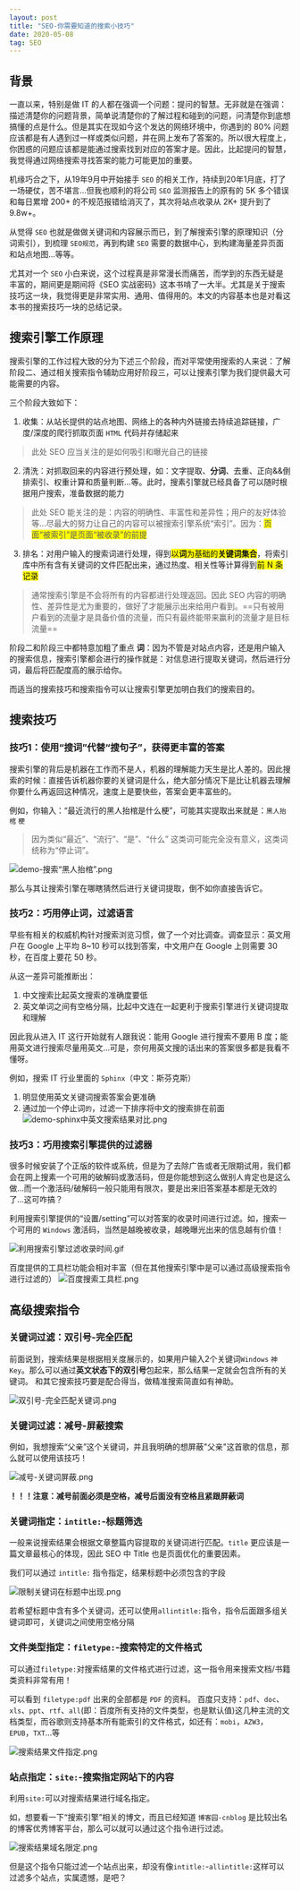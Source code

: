 ```yaml
---
layout: post
title: "SEO-你需要知道的搜索小技巧"
date: 2020-05-08
tag: SEO
---
```


## 背景
一直以来，特别是做 IT 的人都在强调一个问题：提问的智慧。无非就是在强调：描述清楚你的问题背景，简单说清楚你的了解过程和碰到的问题，问清楚你到底想搞懂的点是什么。但是其实在现如今这个发达的网络环境中，你遇到的 80% 问题应该都是有人遇到过一样或类似问题，并在网上发布了答案的。所以很大程度上，你困惑的问题应该都是能通过搜索找到对应的答案才是。因此，比起提问的智慧，我觉得通过网络搜索寻找答案的能力可能更加的重要。

机缘巧合之下，从19年9月中开始接手 `SEO` 的相关工作，持续到20年1月底，打了一场硬仗，苦不堪言...但我也顺利的将公司 `SEO` 监测报告上的原有的 5K 多个错误和每日累增 200+ 的不规范报错给消灭了，其次将站点收录从 2K+ 提升到了 9.8w+。

从觉得 `SEO` 也就是做做关键词和内容展示而已，到了解搜索引擎的原理知识（分词索引），到梳理 `SEO规范`，再到构建 `SEO` 需要的数据中心，到构建海量差异页面和站点地图...等等。

尤其对一个 `SEO` 小白来说，这个过程真是非常漫长而痛苦，而学到的东西无疑是丰富的，期间更是期间将《SEO 实战密码》这本书啃了一大半。尤其是关于搜索技巧这一块，我觉得更是非常实用、通用、值得用的。本文的内容基本也是对看这本书的搜索技巧一块的总结记录。

## 搜索引擎工作原理
搜索引擎的工作过程大致的分为下述三个阶段，而对平常使用搜索的人来说：了解阶段二、通过相关搜索指令辅助应用好阶段三，可以让搜素引擎为我们提供最大可能需要的内容。

三个阶段大致如下：
1. 收集：从站长提供的站点地图、网络上的各种内外链接去持续追踪链接，广度/深度的爬行抓取页面 `HTML` 代码并存储起来

> 此处 SEO 应当关注的是如何吸引和曝光自己的链接


2. 清洗：对抓取回来的内容进行预处理，如：文字提取、**分词**、去重、正向&&倒排索引、权重计算和质量判断...等。此时，搜素引擎就已经具备了可以随时根据用户搜索，准备数据的能力

> 此处 SEO 能关注的是：内容的明确性、丰富性和差异性；用户的友好体验等...尽最大的努力让自己的内容可以被搜索引擎系统“索引”。因为：<font style="background:yellow;">页面“被索引”是页面“被收录”的前提</font>

3. 排名：对用户输入的搜索词进行处理，得到<font style="background:yellow;">以**词**为基础的**关键词集合**</font>，将索引库中所有含有关键词的文件匹配出来，通过热度、相关性等计算得到<font style="background:yellow;">前 N 条记录</font>

> 通常搜索引擎是不会将所有的内容都进行处理返回。因此 SEO 内容的明确性、差异性是尤为重要的，做好了才能展示出来给用户看到。==只有被用户看到的流量才是具备价值的流量，而只有最终能带来赢利的流量才是目标流量==

阶段二和阶段三中都特意加粗了重点 **词**：因为不管是对站点内容，还是用户输入的搜索信息，搜索引擎都会进行的操作就是：对信息进行提取关键词，然后进行分词，最后将匹配度高的展示给你。

而适当的搜索技巧和搜索指令可以让搜索引擎更加明白我们的搜索目的。


## 搜索技巧

### 技巧1：使用“搜词”代替“搜句子”，获得更丰富的答案
搜索引擎的背后是机器在工作而不是人，机器的理解能力天生是比人差的。因此搜索的时候：直接告诉机器你要的关键词是什么，绝大部分情况下是比让机器去理解你要什么再返回这种情况，速度上是要快些，答案会更丰富些的。

例如，你输入：“最近流行的黑人抬棺是什么梗”，可能其实提取出来就是：`黑人抬棺` `梗`
> 因为类似“最近”、“流行”、“是”、“什么” 这类词可能完全没有意义，这类词统称为“停止词”。

![demo-搜索“黑人抬棺”.png](/images/article/seo-demo-keyword.png)

那么与其让搜索引擎在哪瞎猜然后进行关键词提取，倒不如你直接告诉它。

### 技巧2：巧用停止词，过滤语言
早些有相关的权威机构针对搜索浏览习惯，做了一个对比调查。调查显示：英文用户在 Google 上平均 8~10 秒可以找到答案，中文用户在 Google 上则需要 30 秒，在百度上要花 50 秒。

从这一差异可能推断出：
1. 中文搜索比起英文搜索的准确度要低
2. 英文单词之间有空格分隔，比起中文连在一起更利于搜索引擎进行关键词提取和理解

因此我从进入 IT 这行开始就有人跟我说：能用 Google 进行搜索不要用 B 度；能用英文进行搜索尽量用英文...可是，奈何用英文搜的话出来的答案很多都是我看不懂呀。

例如，搜索 IT 行业里面的 `Sphinx`（中文：斯芬克斯）
1. 明显使用英文关键词搜索答案会更准确
2. 通过加一个停止词`的`，过滤一下排序将中文的搜索排在前面
![demo-sphinx中英文搜索结果对比.png](/images/article/seo-demo-keyword-sphinx.png)

### 技巧3：巧用搜索引擎提供的过滤器
很多时候安装了个正版的软件或系统，但是为了去除广告或者无限期试用，我们都会在网上搜素一个可用的破解码或激活码，但是你能想到这么做别人肯定也是这么做...而一个激活码/破解码一般只能用有限次，要是出来旧答案基本都是无效的了...这可咋搞？

利用搜索引擎提供的“设置/setting”可以对答案的收录时间进行过滤。如，搜索一个可用的 `Windows` 激活码，当然是越晚被收录，越晚曝光出来的信息越有价值！

![利用搜索引擎过滤收录时间.gif](/images/article/seo-setting-time-filter.gif)

百度提供的工具栏功能会相对丰富（但在其他搜索引擎中是可以通过高级搜索指令进行过滤的）
![百度搜索工具栏.png](/images/article/seo-setting-filter-baidu.png)

## 高级搜索指令

### 关键词过滤：双引号-完全匹配
前面说到，搜索结果是根据相关度展示的，如果用户输入2个关键词`Windows` `神Key`。那么可以通过**英文状态下的双引号**包起来，那么结果一定就会包含所有的关键词。
和其它搜索技巧要是配合得当，做精准搜索简直如有神助。

![双引号-完全匹配关键词.png](/images/article/seo-filter-double-quotes.png)

### 关键词过滤：减号-屏蔽搜索
例如，我想搜索“父亲”这个关键词，并且我明确的想屏蔽"父亲"这首歌的信息，那么就可以使用该技巧！

![减号-关键词屏蔽.png](/images/article/seo-filter-jianhao.png)

**！！！注意：减号前面必须是空格，减号后面没有空格且紧跟屏蔽词**

### 关键词指定：`intitle:`-标题筛选
一般来说搜索结果会根据文章整篇内容提取的关键词进行匹配。`title` 更应该是一篇文章最核心的体现，因此 SEO 中 Title 也是页面优化的重要因素。

我们可以通过 `intitle:` 指令指定，结果标题中必须包含的字段

![限制关键词在标题中出现.png](/images/article/seo-filter-intitle.png)

若希望标题中含有多个关键词，还可以使用`allintitle:`指令，指令后面跟多组关键词即可，关键词之间使用空格分隔

### 文件类型指定：`filetype:`-搜索特定的文件格式
可以通过`filetype:`对搜索结果的文件格式进行过滤，这一指令用来搜索文档/书籍类资料非常有用！

可以看到 `filetype:pdf` 出来的全部都是 `PDF` 的资料。
百度只支持：`pdf`、`doc`、`xls`、`ppt`、`rtf`、`all`(即：百度所有支持的文件类型，也是默认值)这几种主流的文档类型，而谷歌则支持基本所有能索引的文件格式，如还有：`mobi`，`AZW3`，`EPUB`，`TXT`...等

![搜索结果文件指定.png](/images/article/seo-filter-filetype.png)

### 站点指定：`site:`-搜索指定网站下的内容
利用`site:`可以对搜索结果进行域名指定。

如，想要看一下“搜索引擎”相关的博文，而且已经知道 `博客园-cnblog` 是比较出名的博客优秀博客平台，那么可以就可以通过这个指令进行过滤。

![搜索结果域名限定.png](/images/article/seo-filter-site.png)

但是这个指令只能过滤一个站点出来，却没有像`intitle:`-`allintitle:`这样可以过滤多个站点，实属遗憾，是吧？